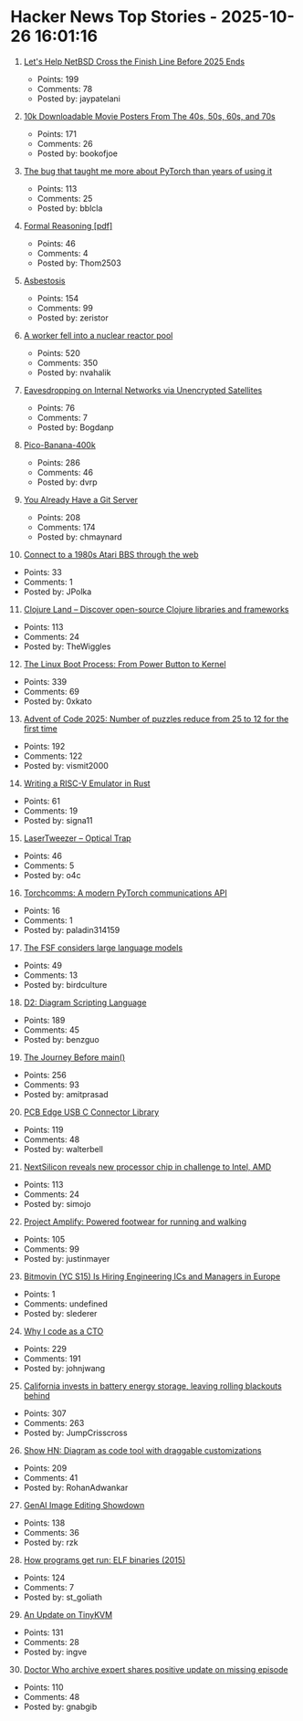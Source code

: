 # Hacker News Top Stories - 2025-10-26 16:01:16

1. [Let's Help NetBSD Cross the Finish Line Before 2025 Ends](https://mail-index.netbsd.org/netbsd-users/2025/10/26/msg033327.html)
   - Points: 199
   - Comments: 78
   - Posted by: jaypatelani

2. [10k Downloadable Movie Posters From The 40s, 50s, 60s, and 70s](https://hrc.contentdm.oclc.org/digital/collection/p15878coll84/search)
   - Points: 171
   - Comments: 26
   - Posted by: bookofjoe

3. [The bug that taught me more about PyTorch than years of using it](https://elanapearl.github.io/blog/2025/the-bug-that-taught-me-pytorch/)
   - Points: 113
   - Comments: 25
   - Posted by: bblcla

4. [Formal Reasoning [pdf]](https://cs.ru.nl/~freek/courses/fr-2025/public/fr.pdf)
   - Points: 46
   - Comments: 4
   - Posted by: Thom2503

5. [Asbestosis](https://diamondgeezer.blogspot.com/2025/10/asbestosis.html)
   - Points: 154
   - Comments: 99
   - Posted by: zeristor

6. [A worker fell into a nuclear reactor pool](https://www.nrc.gov/reading-rm/doc-collections/event-status/event/2025/20251022en?brid=vscAjql9kZL1FfGE7TYHVw#en57996:~:text=TRANSPORT%20OF%20CONTAMINATED%20PERSON%20OFFSITE)
   - Points: 520
   - Comments: 350
   - Posted by: nvahalik

7. [Eavesdropping on Internal Networks via Unencrypted Satellites](https://satcom.sysnet.ucsd.edu/)
   - Points: 76
   - Comments: 7
   - Posted by: Bogdanp

8. [Pico-Banana-400k](https://github.com/apple/pico-banana-400k)
   - Points: 286
   - Comments: 46
   - Posted by: dvrp

9. [You Already Have a Git Server](https://maurycyz.com/misc/easy_git/)
   - Points: 208
   - Comments: 174
   - Posted by: chmaynard

10. [Connect to a 1980s Atari BBS through the web](https://www.southernamis.com/ataribbsconnect)
   - Points: 33
   - Comments: 1
   - Posted by: JPolka

11. [Clojure Land – Discover open-source Clojure libraries and frameworks](https://clojure.land/)
   - Points: 113
   - Comments: 24
   - Posted by: TheWiggles

12. [The Linux Boot Process: From Power Button to Kernel](https://www.0xkato.xyz/linux-boot/)
   - Points: 339
   - Comments: 69
   - Posted by: 0xkato

13. [Advent of Code 2025: Number of puzzles reduce from 25 to 12 for the first time](https://adventofcode.com/2025/about#faq_num_days)
   - Points: 192
   - Comments: 122
   - Posted by: vismit2000

14. [Writing a RISC-V Emulator in Rust](https://book.rvemu.app/)
   - Points: 61
   - Comments: 19
   - Posted by: signa11

15. [LaserTweezer – Optical Trap](https://www.gaudi.ch/GaudiLabs/?page_id=578)
   - Points: 46
   - Comments: 5
   - Posted by: o4c

16. [Torchcomms: A modern PyTorch communications API](https://pytorch.org/blog/torchcomms/)
   - Points: 16
   - Comments: 1
   - Posted by: paladin314159

17. [The FSF considers large language models](https://lwn.net/Articles/1040888/)
   - Points: 49
   - Comments: 13
   - Posted by: birdculture

18. [D2: Diagram Scripting Language](https://d2lang.com/tour/intro/)
   - Points: 189
   - Comments: 45
   - Posted by: benzguo

19. [The Journey Before main()](https://amit.prasad.me/blog/before-main)
   - Points: 256
   - Comments: 93
   - Posted by: amitprasad

20. [PCB Edge USB C Connector Library](https://github.com/AnasMalas/pcb-edge-usb-c)
   - Points: 119
   - Comments: 48
   - Posted by: walterbell

21. [NextSilicon reveals new processor chip in challenge to Intel, AMD](https://www.reuters.com/business/nextsilicon-reveals-new-processor-chip-challenge-intel-amd-2025-10-22/)
   - Points: 113
   - Comments: 24
   - Posted by: simojo

22. [Project Amplify: Powered footwear for running and walking](https://about.nike.com/en/newsroom/releases/nike-project-amplify-official-images)
   - Points: 105
   - Comments: 99
   - Posted by: justinmayer

23. [Bitmovin (YC S15) Is Hiring Engineering ICs and Managers in Europe](https://bitmovin.com/careers)
   - Points: 1
   - Comments: undefined
   - Posted by: slederer

24. [Why I code as a CTO](https://www.assembled.com/blog/why-i-code-as-a-cto)
   - Points: 229
   - Comments: 191
   - Posted by: johnjwang

25. [California invests in battery energy storage, leaving rolling blackouts behind](https://www.latimes.com/environment/story/2025-10-17/california-made-it-through-another-summer-without-a-flex-alert)
   - Points: 307
   - Comments: 263
   - Posted by: JumpCrisscross

26. [Show HN: Diagram as code tool with draggable customizations](https://github.com/RohanAdwankar/oxdraw)
   - Points: 209
   - Comments: 41
   - Posted by: RohanAdwankar

27. [GenAI Image Editing Showdown](https://genai-showdown.specr.net/)
   - Points: 138
   - Comments: 36
   - Posted by: rzk

28. [How programs get run: ELF binaries (2015)](https://lwn.net/Articles/631631/)
   - Points: 124
   - Comments: 7
   - Posted by: st_goliath

29. [An Update on TinyKVM](https://fwsgonzo.medium.com/an-update-on-tinykvm-7a38518e57e9)
   - Points: 131
   - Comments: 28
   - Posted by: ingve

30. [Doctor Who archive expert shares positive update on missing episode](https://www.radiotimes.com/tv/sci-fi/doctor-who-missing-episodes-update-teases-announcement-newsupdate/)
   - Points: 110
   - Comments: 48
   - Posted by: gnabgib

